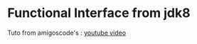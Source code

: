 # Functional Interface from jdk8
Tuto from amigoscode's : [youtube video](https://www.youtube.com/watch?v=VRpHdSFWGPs)